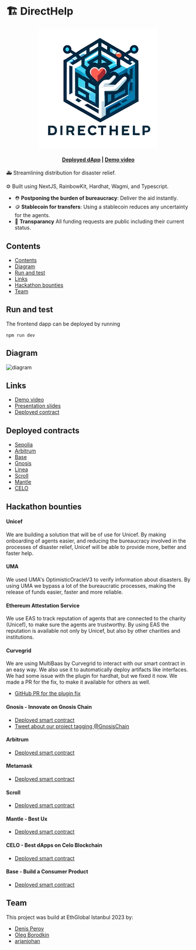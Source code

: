# 🏗 DirectHelp


<p align="center">
<img src="https://github.com/directhelporg/directhelp/blob/58f768d14db772739eafd183be8cd481f29b8054/images/logo.png" alt="logo"/>
</p>
<h4 align="center">
  <a href="https://docs.scaffoldeth.io">Deployed dApp</a> |
  <a href="https://scaffoldeth.io">Demo video</a>
</h4>

🚑 Streamlining distribution for disaster relief.

⚙️ Built using NextJS, RainbowKit, Hardhat, Wagmi, and Typescript.

- ⛑️ **Postponing the burden of bureaucracy**: Deliver the aid instantly.
- 🪙 **Stablecoin for transfers**: Using a stablecoin reduces any uncertainty for the agents.
- 👀  **Transparancy** All funding requests are public including their current status.


## Contents
- [Contents](#contents)
- [Diagram](#diagram)
- [Run and test](#run-and-test)
- [Links](#links)
- [Hackathon bounties](#hackathon-bounties)
- [Team](#team)

## Run and test
The frontend dapp can be deployed by running 
```
npm run dev
```

## Diagram
![diagram]()

## Links
- [Demo video]()
- [Presentation slides]()
- [Deployed contract]()

## Deployed contracts
- [Sepolia](https://sepolia.etherscan.io/address/0x2d693964DAA7cFdD27F17501600Af950e0d852F6#code)
- [Arbitrum](https://goerli.arbiscan.io/address/0xE57bae05b7568E1b2b03104bD171ab94F54BcbFE#code)
- [Base](https://goerli.basescan.org/address/0xE57bae05b7568E1b2b03104bD171ab94F54BcbFE#code)
- [Gnosis](https://gnosisscan.io/address/0x04b3786899D4400bBEf2f000c07CBB916a9a8E24)
- [Linea](https://explorer.linea.build/address/0xE57bae05b7568E1b2b03104bD171ab94F54BcbFE)
- [Scroll](https://sepolia-blockscout.scroll.io/address/0x82C993811B40609c5Dc3380E7Eb8c4BcAc42D46c#code)
- [Mantle](https://explorer.testnet.mantle.xyz/address/0x990d9369C17Bb50083f6e615BB6773bfab637e48#code)
- [CELO](0x509f25ab47607B5490561CC5053071a79E83D836)

## Hackathon bounties

#### Unicef
We are building a solution that will be of use for Unicef. By making onboarding of agents easier, and reducing the bureaucracy involved in the processes of disaster relief, Unicef will be able to provide more, better and faster help.

#### ​UMA
We used UMA's OptimisticOracleV3 to verify information about disasters. By using UMA we bypass a lot of the bureaucratic processes, making the release of funds easier, faster and more reliable.

#### Ethereum Attestation Service
We use EAS to track reputation of agents that are connected to the charity (Unicef), to make sure the agents are trustworthy. By using EAS the reputation is available not only by Unicef, but also by other charities and institutions.

#### Curvegrid
We are using MultiBaas by Curvegrid to interact with our smart contract in an easy way. We also use it to automatically deploy artifacts like interfaces. We had some issue with the plugin for hardhat, but we fixed it now. We made a PR for the fix, to make it available for others as well.
- [GitHub PR for the plugin fix](https://github.com/curvegrid/hardhat-multibaas-plugin/pull/210)

#### Gnosis - Innovate on Gnosis Chain 
- [Deployed smart contract](https://gnosisscan.io/address/0x04b3786899D4400bBEf2f000c07CBB916a9a8E24)
- [Tweet about our project tagging @GnosisChain](https://twitter.com/smartbots_sl/status/1725950705368813731)

#### Arbitrum 
- [Deployed smart contract](https://goerli.arbiscan.io/address/0xE57bae05b7568E1b2b03104bD171ab94F54BcbFE)

#### Metamask 
- [Deployed smart contract](https://explorer.linea.build/address/0xE57bae05b7568E1b2b03104bD171ab94F54BcbFE)

#### Scroll
- [Deployed smart contract](https://sepolia-blockscout.scroll.io/address/0x82C993811B40609c5Dc3380E7Eb8c4BcAc42D46c)

#### Mantle - Best Ux
- [Deployed smart contract](https://explorer.testnet.mantle.xyz/address/0x990d9369C17Bb50083f6e615BB6773bfab637e48)

#### CELO - Best dApps on Celo Blockchain 
- [Deployed smart contract](https://alfajores.celoscan.io/address/0x509f25ab47607B5490561CC5053071a79E83D836)

#### Base  - Build a Consumer Product
- [Deployed smart contract](https://alfajores.celoscan.io/address/0x509f25ab47607B5490561CC5053071a79E83D836)

## Team
This project was build at EthGlobal Istanbul 2023 by:

- [Denis Perov](https://t.me/imajus)
- [Oleg Borodkin](http://x.com/)
- [arjanjohan](https://x.com/arjanjohan/)
